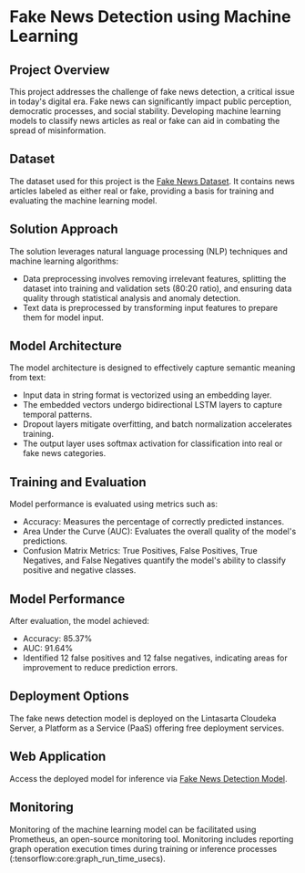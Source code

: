 # Fake News Detection using Machine Learning

## Project Overview

This project addresses the challenge of fake news detection, a critical issue in today's digital era. Fake news can significantly impact public perception, democratic processes, and social stability. Developing machine learning models to classify news articles as real or fake can aid in combating the spread of misinformation.

## Dataset

The dataset used for this project is the [Fake News Dataset](https://www.kaggle.com/datasets/saurabhshahane/fake-news-classification). It contains news articles labeled as either real or fake, providing a basis for training and evaluating the machine learning model.

## Solution Approach

The solution leverages natural language processing (NLP) techniques and machine learning algorithms:
- Data preprocessing involves removing irrelevant features, splitting the dataset into training and validation sets (80:20 ratio), and ensuring data quality through statistical analysis and anomaly detection.
- Text data is preprocessed by transforming input features to prepare them for model input.

## Model Architecture

The model architecture is designed to effectively capture semantic meaning from text:
- Input data in string format is vectorized using an embedding layer.
- The embedded vectors undergo bidirectional LSTM layers to capture temporal patterns.
- Dropout layers mitigate overfitting, and batch normalization accelerates training.
- The output layer uses softmax activation for classification into real or fake news categories.

## Training and Evaluation

Model performance is evaluated using metrics such as:
- Accuracy: Measures the percentage of correctly predicted instances.
- Area Under the Curve (AUC): Evaluates the overall quality of the model's predictions.
- Confusion Matrix Metrics: True Positives, False Positives, True Negatives, and False Negatives quantify the model's ability to classify positive and negative classes.

## Model Performance

After evaluation, the model achieved:
- Accuracy: 85.37%
- AUC: 91.64%
- Identified 12 false positives and 12 false negatives, indicating areas for improvement to reduce prediction errors.

## Deployment Options

The fake news detection model is deployed on the Lintasarta Cloudeka Server, a Platform as a Service (PaaS) offering free deployment services.

## Web Application

Access the deployed model for inference via [Fake News Detection Model](http://103.190.215.19:8501/v1/models/cc-model/metadata).

## Monitoring

Monitoring of the machine learning model can be facilitated using Prometheus, an open-source monitoring tool. Monitoring includes reporting graph operation execution times during training or inference processes (:tensorflow:core:graph_run_time_usecs).
